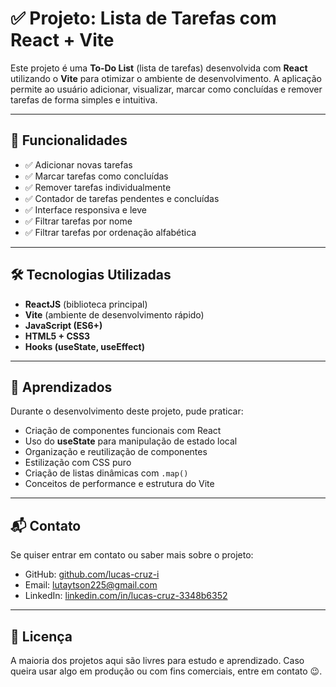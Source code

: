 # ✅ Projeto: Lista de Tarefas com React + Vite

Este projeto é uma **To-Do List** (lista de tarefas) desenvolvida com **React** utilizando o **Vite** para otimizar o ambiente de desenvolvimento. A aplicação permite ao usuário adicionar, visualizar, marcar como concluídas e remover tarefas de forma simples e intuitiva.

---

## 📁 Funcionalidades

- ✅ Adicionar novas tarefas
- ✅ Marcar tarefas como concluídas
- ✅ Remover tarefas individualmente
- ✅ Contador de tarefas pendentes e concluídas
- ✅ Interface responsiva e leve
- ✅ Filtrar tarefas por nome
- ✅ Filtrar tarefas por ordenação alfabética

---

## 🛠️ Tecnologias Utilizadas

- **ReactJS** (biblioteca principal)
- **Vite** (ambiente de desenvolvimento rápido)
- **JavaScript (ES6+)**
- **HTML5 + CSS3**
- **Hooks (useState, useEffect)**

---

## 🧠 Aprendizados

Durante o desenvolvimento deste projeto, pude praticar:

- Criação de componentes funcionais com React
- Uso do **useState** para manipulação de estado local
- Organização e reutilização de componentes
- Estilização com CSS puro
- Criação de listas dinâmicas com `.map()`
- Conceitos de performance e estrutura do Vite

---

## 📬 Contato

Se quiser entrar em contato ou saber mais sobre o projeto:

- GitHub: [github.com/lucas-cruz-i](https://github.com/lucas-cruz-i)
- Email: lutaytson225@gmail.com
- LinkedIn: [linkedin.com/in/lucas-cruz-3348b6352](https://www.linkedin.com/in/lucas-cruz-3348b6352/?originalSubdomain=br)

---

## 📄 Licença

A maioria dos projetos aqui são livres para estudo e aprendizado. Caso queira usar algo em produção ou com fins comerciais, entre em contato 😉.
